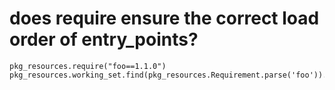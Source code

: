 # does require ensure the correct load order of entry_points?

    pkg_resources.require("foo==1.1.0")
    pkg_resources.working_set.find(pkg_resources.Requirement.parse('foo')).activate()
